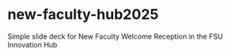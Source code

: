 # new-faculty-hub2025
Simple slide deck for New Faculty Welcome Reception in the FSU Innovation Hub
